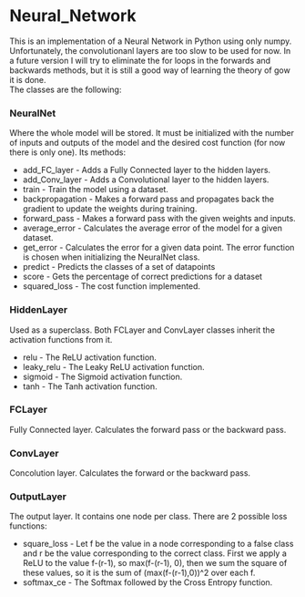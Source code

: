 # Neural_Network
This is an implementation of a Neural Network in Python using only numpy. 
Unfortunately, the convolutionanl layers are too slow to be used for now. In a future version I will try to eliminate the for loops in the forwards and backwards methods, but it is still a good way of learning the theory of gow it is done.  
The classes are the following:

### NeuralNet 
Where the whole model will be stored. It must be initialized with the number of inputs and outputs of the model and the desired cost function (for now there is only one). Its methods:
* add_FC_layer - Adds a Fully Connected layer to the hidden layers.
* add_Conv_layer - Adds a Convolutional layer to the hidden layers. 
* train - Train the model using a dataset.
* backpropagation - Makes a forward pass and propagates back the gradient to update the weights during training.
* forward_pass - Makes a forward pass with the given weights and inputs.
* average_error - Calculates the average error of the model for a given dataset.
* get_error - Calculates the error for a given data point. The error function is chosen when initializing the NeuralNet class.
* predict - Predicts the classes of a set of datapoints
* score - Gets the percentage of correct predictions for a dataset
* squared_loss - The cost function implemented.

### HiddenLayer
Used as a superclass. Both FCLayer and ConvLayer classes inherit the activation functions from it.
* relu - The ReLU activation function.
* leaky_relu - The Leaky ReLU activation function.
* sigmoid - The Sigmoid activation function.
* tanh - The Tanh activation function.

### FCLayer
Fully Connected layer. Calculates the forward pass or the backward pass.

### ConvLayer
Concolution layer. Calculates the forward or the backward pass.

### OutputLayer
The output layer. It contains one node per class. There are 2 possible loss functions:
* square_loss - Let f be the value in a node corresponding to a false class and r be the value corresponding to the correct class. First we apply a ReLU to the value f-(r-1), so max(f-(r-1), 0), then we sum the square of these values, so it is the sum of (max(f-(r-1),0))^2 over each f.
* softmax_ce - The Softmax followed by the Cross Entropy function.
